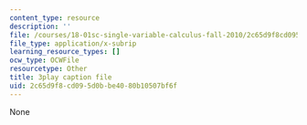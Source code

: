 ```yaml
---
content_type: resource
description: ''
file: /courses/18-01sc-single-variable-calculus-fall-2010/2c65d9f8cd095d0bbe4080b10507bf6f_G5BP8mTzkyk.srt
file_type: application/x-subrip
learning_resource_types: []
ocw_type: OCWFile
resourcetype: Other
title: 3play caption file
uid: 2c65d9f8-cd09-5d0b-be40-80b10507bf6f
---
```

None

